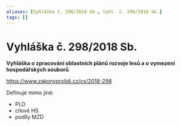 ```yaml
---
aliases: [Vyhláška č. 298/2018 Sb., Vyhl. č. 298/2018 Sb.]
tags: []
---
```

# Vyhláška č. 298/2018 Sb.
**Vyhláška o zpracování oblastních plánů rozvoje lesů a o vymezení hospodářských souborů**

https://www.zakonyprolidi.cz/cs/2018-298

Definuje mimo jiné:
- PLO
- cílové HS
- podíly MZD
